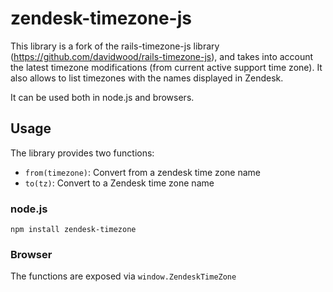 # zendesk-timezone-js

This library is a fork of the rails-timezone-js library (https://github.com/davidwood/rails-timezone-js), and takes into account the latest timezone modifications (from current active support time zone).
It also allows to list timezones with the names displayed in Zendesk.

It can be used both in node.js and browsers.

## Usage

The library provides two functions:

* `from(timezone)`: Convert from a zendesk time zone name
* `to(tz)`: Convert to a Zendesk time zone name

### node.js

    npm install zendesk-timezone

### Browser

The functions are exposed via `window.ZendeskTimeZone`

